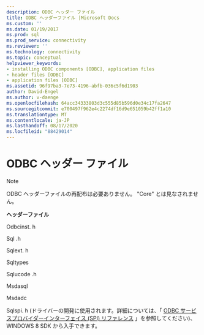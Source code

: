 ```yaml
---
description: ODBC ヘッダー ファイル
title: ODBC ヘッダーファイル |Microsoft Docs
ms.custom: ''
ms.date: 01/19/2017
ms.prod: sql
ms.prod_service: connectivity
ms.reviewer: ''
ms.technology: connectivity
ms.topic: conceptual
helpviewer_keywords:
- installing ODBC components [ODBC], application files
- header files [ODBC]
- application files [ODBC]
ms.assetid: 96f97ba3-7e73-4196-abfb-036c5f6d1903
author: David-Engel
ms.author: v-daenge
ms.openlocfilehash: 64acc34333803d3c555d85b596d0e34c17fa2647
ms.sourcegitcommit: e700497f962e4c2274df16d9e651059b42ff1a10
ms.translationtype: MT
ms.contentlocale: ja-JP
ms.lasthandoff: 08/17/2020
ms.locfileid: "88429014"
---
```

# <a name="odbc-header-files"></a>ODBC ヘッダー ファイル
> [!NOTE]  
>  ODBC ヘッダーファイルの再配布は必要ありません。 "Core" とは見なされません。  
  
 **ヘッダーファイル**  
  
 Odbcinst. h  
  
 Sql .h  
  
 Sqlext. h  
  
 Sqltypes  
  
 Sqlucode .h  
  
 Msdasql  
  
 Msdadc  
  
 Sqlspi. h (ドライバーの開発に使用されます。詳細については、「 [ODBC サービスプロバイダーインターフェイス (SPI) リファレンス](../../../odbc/reference/syntax/odbc-service-provider-interface-spi-reference.md) 」を参照してください)、WINDOWS 8 SDK から入手できます。
